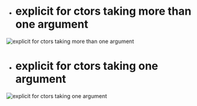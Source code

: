 - # explicit for ctors taking more than one argument
![explicit for ctors taking more than one argument](https://github.com/havenow/my-C-plus-plus/blob/master/C%2B%2B%E6%96%B0%E6%A0%87%E5%87%86C%2B%2B11%2C14/images/explicit%20for%20ctors%20taking%20more%20than%20one%20argument.png)  

- # explicit for ctors taking one argument

![explicit for ctors taking one argument](https://github.com/havenow/my-C-plus-plus/blob/master/C%2B%2B%E6%96%B0%E6%A0%87%E5%87%86C%2B%2B11%2C14/images/explicit%20for%20ctors%20taking%20one%20argument.png)  


